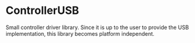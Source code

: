 # ControllerUSB

Small controller driver library. Since it is up to the user to provide the USB implementation, this library becomes platform independent.
